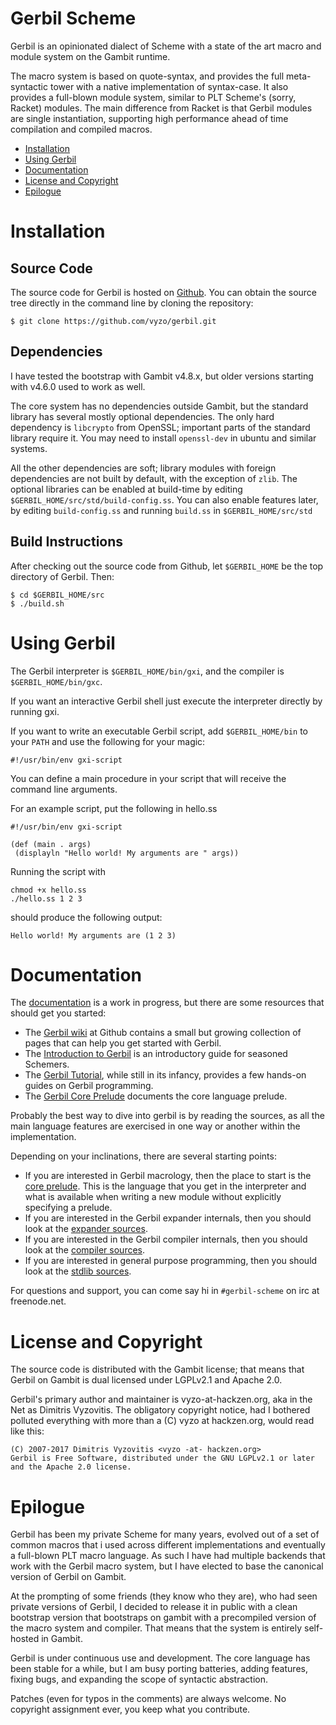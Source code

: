 # Gerbil Scheme

Gerbil is an opinionated dialect of Scheme with a state of the
art macro and module system on the Gambit runtime. 

The macro system is based on quote-syntax, and provides the full
meta-syntactic tower with a native implementation of syntax-case.
It also provides a full-blown module system, similar to PLT Scheme's
(sorry, Racket) modules. The main difference from Racket is that
Gerbil modules are single instantiation, supporting high performance
ahead of time compilation and compiled macros.

<!-- toc -->

- [Installation](#installation)
- [Using Gerbil](#using-gerbil)
- [Documentation](#documentation)
- [License and Copyright](#license-and-copyright)
- [Epilogue](#epilogue)

<!-- tocstop -->

# Installation
## Source Code
The source code for Gerbil is hosted on [Github](https://github.com/vyzo/gerbil).
You can obtain the source tree directly in the command line by cloning
the repository:
```
$ git clone https://github.com/vyzo/gerbil.git
```

## Dependencies
I have tested the bootstrap with Gambit v4.8.x, but older versions
starting with v4.6.0 used to work as well.

The core system has no dependencies outside Gambit, but the standard
library has several mostly optional dependencies. The only hard dependency
is `libcrypto` from OpenSSL; important parts of the standard library
require it. You may need to install `openssl-dev` in ubuntu and similar
systems.

All the other dependencies are soft; library modules with foreign
dependencies are not built by default, with the exception of `zlib`.
The optional libraries can be enabled at build-time by editing
`$GERBIL_HOME/src/std/build-config.ss`. You can also enable features later,
by editing `build-config.ss` and running `build.ss` in `$GERBIL_HOME/src/std`

## Build Instructions
After checking out the source code from Github, let `$GERBIL_HOME` be
the top directory of Gerbil.
Then:
```
$ cd $GERBIL_HOME/src
$ ./build.sh
```

# Using Gerbil
The Gerbil interpreter is `$GERBIL_HOME/bin/gxi`, and the compiler is
`$GERBIL_HOME/bin/gxc`.

If you want an interactive Gerbil shell just execute the interpreter
directly by running gxi.

If you want to write an executable Gerbil script, add `$GERBIL_HOME/bin`
to your `PATH` and use the following for your magic:
```
#!/usr/bin/env gxi-script
```

You can define a main procedure in your script that will receive
the command line arguments.

For an example script, put the following in hello.ss
```
#!/usr/bin/env gxi-script

(def (main . args)
 (displayln "Hello world! My arguments are " args))
```

Running the script with
```
chmod +x hello.ss
./hello.ss 1 2 3
```

should produce the following output:
```
Hello world! My arguments are (1 2 3)
```

# Documentation

The [documentation](doc) is a work in progress, but there are some resources
that should get you started:
- The [Gerbil wiki](https://github.com/vyzo/gerbil/wiki/Gerbil-Scheme) at Github
  contains a small but growing collection of pages that can help you
  get started with Gerbil.
- The [Introduction to Gerbil](doc/guide.md) is an introductory guide for seasoned Schemers.
- The [Gerbil Tutorial](doc/tutorial.md), while still in its infancy, provides a few
  hands-on guides on Gerbil programming.
- The [Gerbil Core Prelude](doc/core-prelude.md) documents the core
  language prelude.

Probably the best way to dive into gerbil is by reading the sources,
as all the main language features are exercised in one way or another
within the implementation.

Depending on your inclinations, there are several starting points:
- If you are interested in Gerbil macrology, then the place to start is the [core prelude](src/gerbil/prelude/core.ss).
  This is the language that you get in the interpreter and what is available
  when writing a new module without explicitly specifying a prelude.
- If you are interested in the Gerbil expander internals, then you should look at
  the [expander sources](src/gerbil/expander).
- If you are interested in the Gerbil compiler internals, then you should look at
  the [compiler sources](src/gerbil/compiler).
- If you are interested in general purpose programming, then you should look at
  the [stdlib sources](src/std).

For questions and support, you can come say hi in `#gerbil-scheme` on irc at freenode.net.

# License and Copyright

The source code is distributed with the Gambit license; that means
that Gerbil on Gambit is dual licensed under LGPLv2.1 and Apache 2.0.

Gerbil's primary author and maintainer is vyzo-at-hackzen.org, aka in
the Net as Dimitris Vyzovitis. The obligatory copyright notice, had I
bothered polluted everything with more than a (C) vyzo at hackzen.org,
would read like this:

```
(C) 2007-2017 Dimitris Vyzovitis <vyzo -at- hackzen.org>
Gerbil is Free Software, distributed under the GNU LGPLv2.1 or later
and the Apache 2.0 license.
```

# Epilogue

Gerbil has been my private Scheme for many years, evolved out of a set
of common macros that i used across different implementations and
eventually a full-blown PLT macro language. As such I have had
multiple backends that work with the Gerbil macro system, but I have
elected to base the canonical version of Gerbil on Gambit.

At the prompting of some friends (they know who they are), who
had seen private versions of Gerbil, I decided to release it in public
with a clean bootstrap version that bootstraps on gambit with a precompiled
version of the macro system and compiler.
That means that the system is entirely self-hosted in Gambit.

Gerbil is under continuous use and development.
The core language has been stable for a while, but I am busy porting
batteries, adding features, fixing bugs, and expanding the scope of
syntactic abstraction.

Patches (even for typos in the comments) are always welcome.
No copyright assignment ever, you keep what you contribute.
